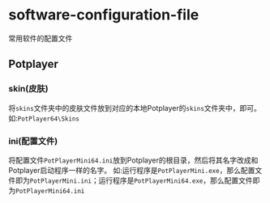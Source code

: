 # software-configuration-file
常用软件的配置文件
## Potplayer
### skin(皮肤)
将`skins`文件夹中的皮肤文件放到对应的本地Potplayer的`skins`文件夹中，即可。
如:`PotPlayer64\Skins`
### ini(配置文件)
将配置文件`PotPlayerMini64.ini`放到Potplayer的根目录，然后将其名字改成和Potplayer启动程序一样的名字。
如:运行程序是`PotPlayerMini.exe`，那么配置文件即为`PotPlayerMini.ini`；运行程序是`PotPlayerMini64.exe`，那么配置文件即为`PotPlayerMini64.ini`
